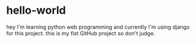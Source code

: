 # hello-world
hey I'm learning python web programming and currently I'm using django for this project. this is my fist GitHub project so don't judge. 
